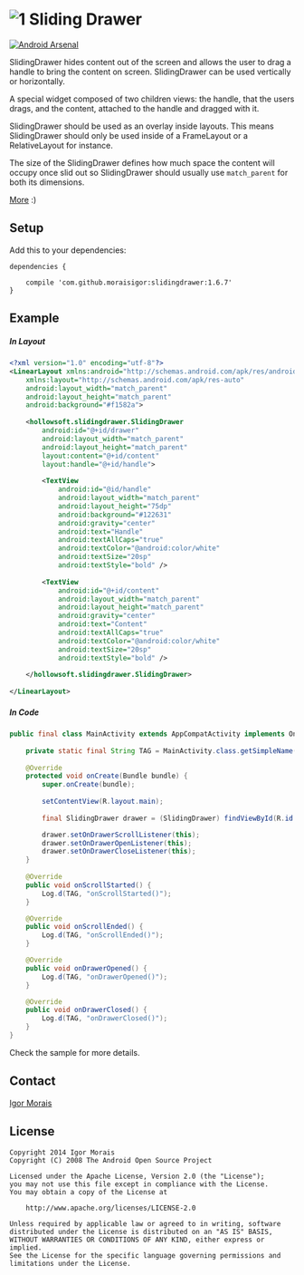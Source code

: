 # ![1] Sliding Drawer

[![Android Arsenal](https://img.shields.io/badge/Android%20Arsenal-SlidingDrawer-brightgreen.svg?style=flat)](https://android-arsenal.com/details/1/765)

SlidingDrawer hides content out of the screen and allows the user to drag a handle to bring the content on screen. SlidingDrawer can be used vertically or horizontally.

A special widget composed of two children views: the handle, that the users drags, and the content, attached to the handle and dragged with it.

SlidingDrawer should be used as an overlay inside layouts. This means SlidingDrawer should only be used inside of a FrameLayout or a RelativeLayout for instance.

The size of the SlidingDrawer defines how much space the content will occupy once slid out so SlidingDrawer should usually use `match_parent` for both its dimensions.

[More](http://developer.android.com/reference/android/widget/SlidingDrawer.html) :)


## Setup

Add this to your dependencies:

```
dependencies {
    
    compile 'com.github.moraisigor:slidingdrawer:1.6.7'
}
```


## Example

##### In Layout

```xml
<?xml version="1.0" encoding="utf-8"?>
<LinearLayout xmlns:android="http://schemas.android.com/apk/res/android"
    xmlns:layout="http://schemas.android.com/apk/res-auto"
    android:layout_width="match_parent"
    android:layout_height="match_parent"
    android:background="#f1582a">
    
    <hollowsoft.slidingdrawer.SlidingDrawer
        android:id="@+id/drawer"
        android:layout_width="match_parent"
        android:layout_height="match_parent"
        layout:content="@+id/content"
        layout:handle="@+id/handle">
        
        <TextView
            android:id="@id/handle"
            android:layout_width="match_parent"
            android:layout_height="75dp"
            android:background="#122631"
            android:gravity="center"
            android:text="Handle"
            android:textAllCaps="true"
            android:textColor="@android:color/white"
            android:textSize="20sp"
            android:textStyle="bold" />
            
        <TextView
            android:id="@+id/content"
            android:layout_width="match_parent"
            android:layout_height="match_parent"
            android:gravity="center"
            android:text="Content"
            android:textAllCaps="true"
            android:textColor="@android:color/white"
            android:textSize="20sp"
            android:textStyle="bold" />
            
    </hollowsoft.slidingdrawer.SlidingDrawer>
    
</LinearLayout>
```

##### In Code

```java
public final class MainActivity extends AppCompatActivity implements OnDrawerScrollListener, OnDrawerOpenListener, OnDrawerCloseListener {
                                                
    private static final String TAG = MainActivity.class.getSimpleName();
    
    @Override
    protected void onCreate(Bundle bundle) {
        super.onCreate(bundle);
        
        setContentView(R.layout.main);
        
        final SlidingDrawer drawer = (SlidingDrawer) findViewById(R.id.drawer);

        drawer.setOnDrawerScrollListener(this);
        drawer.setOnDrawerOpenListener(this);
        drawer.setOnDrawerCloseListener(this);
    }
    
    @Override
    public void onScrollStarted() {
        Log.d(TAG, "onScrollStarted()");
    }

    @Override
    public void onScrollEnded() {
        Log.d(TAG, "onScrollEnded()");
    }

    @Override
    public void onDrawerOpened() {
        Log.d(TAG, "onDrawerOpened()");
    }

    @Override
    public void onDrawerClosed() {
        Log.d(TAG, "onDrawerClosed()");
    }
}
```

Check the sample for more details.


## Contact

[Igor Morais](http://igormorais.com)


## License

```
Copyright 2014 Igor Morais
Copyright (C) 2008 The Android Open Source Project
    
Licensed under the Apache License, Version 2.0 (the "License");
you may not use this file except in compliance with the License.
You may obtain a copy of the License at

    http://www.apache.org/licenses/LICENSE-2.0
    
Unless required by applicable law or agreed to in writing, software
distributed under the License is distributed on an "AS IS" BASIS,
WITHOUT WARRANTIES OR CONDITIONS OF ANY KIND, either express or implied.
See the License for the specific language governing permissions and
limitations under the License.
```

[1]: https://raw.githubusercontent.com/MoraisIgor/SlidingDrawer/master/Asset/Icon.png
